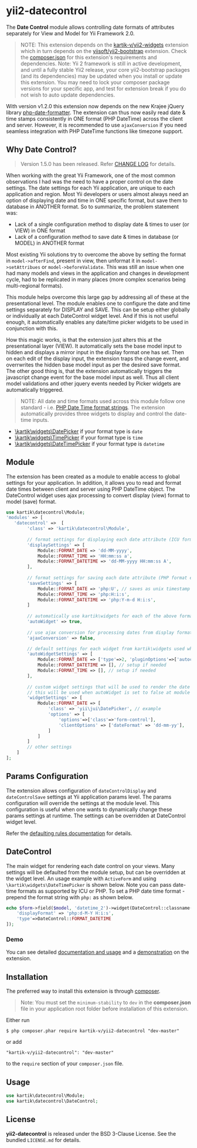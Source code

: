 yii2-datecontrol
================

The **Date Control** module allows controlling date formats of attributes separately for View and Model for Yii Framework 2.0.

> NOTE: This extension depends on the [kartik-v/yii2-widgets](https://github.com/kartik-v/yii2-widgets) extension which in turn depends on the
[yiisoft/yii2-bootstrap](https://github.com/yiisoft/yii2/tree/master/extensions/bootstrap) extension. Check the 
[composer.json](https://github.com/kartik-v/yii2-datecontrol/blob/master/composer.json) for this extension's requirements and dependencies. 
Note: Yii 2 framework is still in active development, and until a fully stable Yii2 release, your core yii2-bootstrap packages (and its dependencies) 
may be updated when you install or update this extension. You may need to lock your composer package versions for your specific app, and test 
for extension break if you do not wish to auto update dependencies.

With version v1.2.0 this extension now depends on the new Krajee jQuery library [php-date-formatter](http://plugins.krajee.com/php-date-formatter).
The extension can thus now easily read date & time stamps consistently in ONE format (PHP DateTime) across the client and server. However, it is 
recommended to use `ajaxConversion` if you need seamless integration with PHP DateTime functions like timezone support.

## Why Date Control?

> Version 1.5.0 has been released. Refer [CHANGE LOG](https://github.com/kartik-v/yii2-datecontrol/blob/master/CHANGE.md) for details.

When working with the great Yii Framework, one of the most common observations I had was the need to have a proper control on the date settings. The date settings for each 
Yii application, are unique to each application and region. Most Yii developers or users almost always need an option of displaying date and time in ONE specific format, 
but save them to database in ANOTHER format. So to summarize, the problem statement was:

- Lack of a single configuration method to display date & times to user (or VIEW) in ONE format
- Lack of a configuration method to save date & times in database (or MODEL) in ANOTHER format

Most existing Yii solutions try to overcome the above by setting the format in `model->afterFind`, present in view, then unformat it in `model->setAttribues` or `model->beforeValidate`.
This was still an issue when one had many models and views in the application and changes in development cycle, had to be replicated in many places (more complex scenarios being multi-regional formats).

This module helps overcome this large gap by addressing all of these at the presentational level. The module enables one to configure the date and time 
settings separately for DISPLAY and SAVE. This can be setup either globally or individually at each DateControl widget level. And if this is not useful enough, it 
automatically enables any date/time picker widgets to be used in conjunction with this.

How this magic works, is that the extension just alters this at the presentational layer (VIEW). It automatically sets the base model input to hidden and displays
a mirror input in the display format one has set. Then on each edit of the display input, the extension traps the change event, and overrwrites the hidden base model 
input as per the desired save format. The other good thing is, that the extension automatically triggers the javascript change event for the base model input 
as well. Thus all client model validations and other jquery events needed by Picker widgets are automatically triggered.

> NOTE: All date and time formats used across this module follow one standard - i.e. [PHP Date Time format strings](http://php.net/manual/en/function.date.php#refsect1-function.date-parameters). The extension automatically
provides three widgets to display and control the date-time inputs. 

- [\kartik\widgets\DatePicker](http://demos.krajee.com/widget-details/datepicker) if your format type is `date`
- [\kartik\widgets\TimePicker](http://demos.krajee.com/widget-details/timepicker) if your format type is `time`
- [\kartik\widgets\DateTimePicker](http://demos.krajee.com/widget-details/datetimepicker) if your format type is `datetime`


## Module

The extension has been created as a module to enable access to global settings for your application. In addition, it allows you to read and format date times
between client and server using PHP DateTime object. The DateControl widget uses ajax processing to convert display (view) format to model (save) format.

```php
use kartik\datecontrol\Module;
'modules' => [
   'datecontrol' =>  [
        'class' => 'kartik\datecontrol\Module',
        
        // format settings for displaying each date attribute (ICU format example)
        'displaySettings' => [
            Module::FORMAT_DATE => 'dd-MM-yyyy',
            Module::FORMAT_TIME => 'HH:mm:ss a',
            Module::FORMAT_DATETIME => 'dd-MM-yyyy HH:mm:ss A', 
        ],
        
        // format settings for saving each date attribute (PHP format example)
        'saveSettings' => [
            Module::FORMAT_DATE => 'php:U', // saves as unix timestamp
            Module::FORMAT_TIME => 'php:H:i:s',
            Module::FORMAT_DATETIME => 'php:Y-m-d H:i:s',
        ]
        
        // automatically use kartik\widgets for each of the above formats
        'autoWidget' => true,
        
        // use ajax conversion for processing dates from display format to save format.
        'ajaxConversion' => false,

        // default settings for each widget from kartik\widgets used when autoWidget is true
        'autoWidgetSettings' => [
            Module::FORMAT_DATE => ['type'=>2, 'pluginOptions'=>['autoclose'=>true]], // example
            Module::FORMAT_DATETIME => [], // setup if needed
            Module::FORMAT_TIME => [], // setup if needed
        ],
        
        // custom widget settings that will be used to render the date input instead of kartik\widgets,
        // this will be used when autoWidget is set to false at module or widget level.
        'widgetSettings' => [
            Module::FORMAT_DATE => [
                'class' => 'yii\jui\DatePicker', // example
                'options' => [
                    'options'=>['class'=>'form-control'],
                    'clientOptions' => ['dateFormat' => 'dd-mm-yy'],
                ]
            ]
        ]
        // other settings
    ]
];
```

## Params Configuration

The extension allows configuration of `dateControlDisplay` and `dateControlSave` settings at Yii application params level. The params configuration will override the settings at the module level. 
This configuration is useful when one wants to dynamically change these params settings at runtime. The settings can be overridden at DateControl widget level.

Refer the [defaulting rules documentation](http://demos.krajee.com/datecontrol#defaults) for details.

## DateControl

The main widget for rendering each date control on your views. Many settings will be defaulted from the module setup, but can be overridden
at the widget level. An usage example with `ActiveForm` and using `\kartik\widgets\DateTimePicker` is shown below. Note you can pass date-time
formats as supported by ICU or PHP. To set a PHP date time format - prepend the format string with `php:` as shown below.

```php
echo $form->field($model, 'datetime_2')->widget(DateControl::classname(), [
    'displayFormat' => 'php:d-M-Y H:i:s',
    'type'=>DateControl::FORMAT_DATETIME
]);
```

### Demo
You can see detailed [documentation and usage](http://demos.krajee.com/datecontrol) and a [demonstration](http://demos.krajee.com/datecontrol-demo) on the extension.

## Installation

The preferred way to install this extension is through [composer](http://getcomposer.org/download/).

> Note: You must set the `minimum-stability` to `dev` in the **composer.json** file in your application root folder before installation of this extension.

Either run

```
$ php composer.phar require kartik-v/yii2-datecontrol "dev-master"
```

or add

```
"kartik-v/yii2-datecontrol": "dev-master"
```

to the ```require``` section of your `composer.json` file.

## Usage
```php
use kartik\datecontrol\Module;
use kartik\datecontrol\DateControl;
```

## License

**yii2-datecontrol** is released under the BSD 3-Clause License. See the bundled `LICENSE.md` for details.
